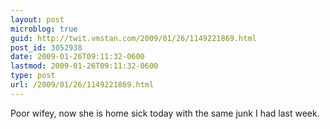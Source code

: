 ```yaml
---
layout: post
microblog: true
guid: http://twit.vmstan.com/2009/01/26/1149221869.html
post_id: 3052938
date: 2009-01-26T09:11:32-0600
lastmod: 2009-01-26T09:11:32-0600
type: post
url: /2009/01/26/1149221869.html
---
```

Poor wifey, now she is home sick today with the same junk I had last week.
